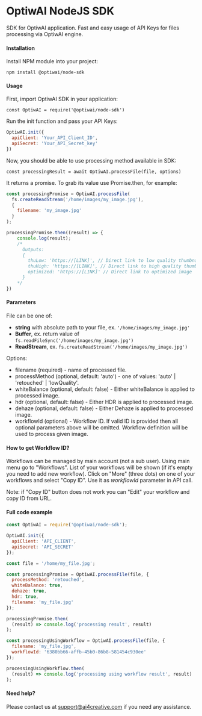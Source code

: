 # OptiwAI NodeJS SDK

SDK for OptiwAI application. Fast and easy usage of API Keys for files processing via OptiwAI engine.

#### Installation 
Install NPM module into your project: 
 
`npm install @optiwai/node-sdk`

#### Usage
First, import OptiwAI SDK in your application:  

`const OptiwAI = require('@optiwai/node-sdk')`  

Run the init function and pass your API Keys:  
```javascript
OptiwAI.init({
  apiClient: 'Your_API_Client_ID',
  apiSecret: 'Your_API_Secret_key'
})
```
Now, you should be able to use processing method available in SDK:

`const processingResult = await OptiwAI.processFile(file, options)`

It returns a promise. To grab its value use Promise.then, for example:
```javascript
const processingPromise = OptiwAI.processFile(
  fs.createReadStream('/home/images/my_image.jpg'), 
  { 
    filename: 'my_image.jpg' 
  }
);

processingPromise.then((result) => {
    console.log(result); 
    /*
      Outputs:
      { 
        thuLow: 'https://[LINK]', // Direct link to low quality thumbnail (list)
        thuHigh: 'https://[LINK]', // Direct link to high quality thumbnail (previews)
        optimized: 'https://[LINK]' // Direct link to optimized image
      }
    */
}) 
```

#### Parameters

File can be one of:

* **string** with absolute path to your file, ex. `'/home/images/my_image.jpg'`
* **Buffer**, ex. return value of `fs.readFileSync('/home/images/my_image.jpg')`
* **ReadStream**, ex. `fs.createReadStream('/home/images/my_image.jpg')`

Options:

* filename (required) - name of processed file.
* processMethod (optional, default: 'auto') - one of values: 'auto' | 'retouched' | 'lowQuality'.
* whiteBalance (optional, default: false) - Either whiteBalance is applied to processed image.
* hdr (optional, default: false) - Either HDR is applied to processed image.
* dehaze (optional, default: false) - Either Dehaze is applied to processed image.
* workflowId (optional) - Workflow ID. If valid ID is provided then all optional parameters above will be omitted. Workflow definition will be used to process given image.

#### How to get Workflow ID?

Workflows can be managed by main account (not a sub user). Using main menu go to "Workflows". List of your workflows will be shown (if it's empty you need to add new workflow). Click on "More" (three dots) on one of your workflows and select "Copy ID". Use it as *workflowId* parameter in API call.

Note: if "Copy ID" button does not work you can "Edit" your workflow and copy ID from URL.

#### Full code example

```javascript
const OptiwAI = require('@optiwai/node-sdk');

OptiwAI.init({
  apiClient: 'API_CLIENT',
  apiSecret: 'API_SECRET'
});

const file = '/home/my_file.jpg';

const processingPromise = OptiwAI.processFile(file, {
  processMethod: 'retouched',
  whiteBalance: true,
  dehaze: true,
  hdr: true,
  filename: 'my_file.jpg'
});

processingPromise.then(
  (result) => console.log('processing result', result)
);

const processingUsingWorkflow = OptiwAI.processFile(file, {
  filename: 'my_file.jpg',
  workflowId: '6380bb66-affb-45b0-86b8-581454c930ee'
});

processingUsingWorkflow.then(
  (result) => console.log('processing using workflow result', result)
);

```

#### Need help?
Please contact us at <support@ai4creative.com> if you need any assistance.
